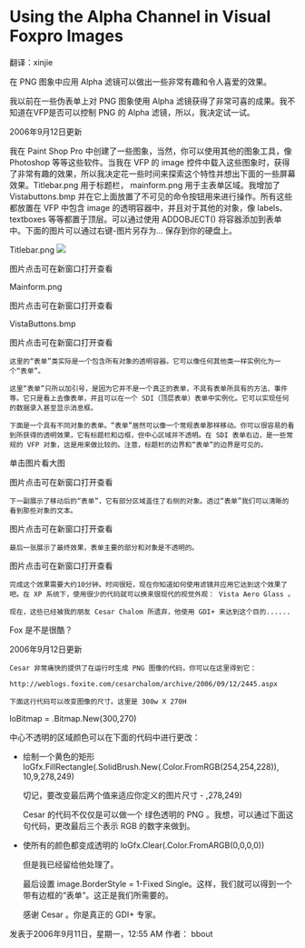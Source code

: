 # Using the Alpha Channel in Visual Foxpro Images 

翻译：xinjie

在 PNG 图象中应用 Alpha 滤镜可以做出一些非常有趣和令人喜爱的效果。

我以前在一些伪表单上对 PNG 图象使用 Alpha 滤镜获得了非常可喜的成果。我不知道在VFP是否可以控制 PNG 的 Alpha 滤镜，所以，我决定试一试。

2006年9月12日更新

我在 Paint Shop Pro 中创建了一些图象，当然，你可以使用其他的图象工具，像 Photoshop 等等这些软件。当我在 VFP 的 image 控件中载入这些图象时，获得了非常有趣的效果，所以我决定花一些时间来探索这个特性并想出下面的一些屏幕效果。Titlebar.png 用于标题栏， mainform.png 用于主表单区域。我增加了  Vistabuttons.bmp 并在它上面放置了不可见的命令按钮用来进行操作。所有这些都放置在 VFP 中包含 image 的透明容器中，并且对于其他的对象，像 labels、textboxes 等等都置于顶层。可以通过使用 ADDOBJECT() 将容器添加到表单中。下面的图片可以通过右键-图片另存为...  保存到你的硬盘上。

Titlebar.png
<img src="../../Picture/Titlebar.png">

图片点击可在新窗口打开查看

Mainform.png

图片点击可在新窗口打开查看

VistaButtons.bmp

图片点击可在新窗口打开查看

    这里的“表单”类实际是一个包含所有对象的透明容器。它可以像任何其他类一样实例化为一个“表单”。

    这里“表单”只所以加引号，是因为它并不是一个真正的表单，不具有表单所具有的方法、事件等。它只是看上去像表单，并且可以在一个 SDI（顶层表单）表单中实例化。它可以实现任何的数据录入甚至显示消息框。

    下面是一个具有不同对象的表单。“表单”居然可以像一个常规表单那样移动。你可以很容易的看到所获得的透明效果，它有标题栏和边框，但中心区域并不透明。在 SDI 表单右边，是一些常规的 VFP 对象，这是用来做比较的。注意，标题栏的边界和“表单”的边界是可见的。

单击图片看大图

图片点击可在新窗口打开查看

    下一副展示了移动后的“表单”，它有部分区域盖住了右侧的对象。透过“表单”我们可以清晰的看到那些对象的文本。

图片点击可在新窗口打开查看

 

    最后一张展示了最终效果，表单主要的部分和对象是不透明的。

图片点击可在新窗口打开查看

    完成这个效果需要大约10分钟。时间很短，现在你知道如何使用滤镜并应用它达到这个效果了吧。在 XP 系统下，使用很少的代码就可以换来很现代的视觉外观： Vista Aero Glass 。

    现在，这些已经被我的朋友 Cesar Chalom 所遗弃，他使用 GDI+ 来达到这个目的......

Fox 是不是很酷？

 

2006年9月12日更新

    Cesar 非常痛快的提供了在运行时生成 PNG 图像的代码，你可以在这里得到它：

    http://weblogs.foxite.com/cesarchalom/archive/2006/09/12/2445.aspx

    下面这行代码可以改变图像的尺寸。这里是 300w X 270H

  loBitmap = .Bitmap.New(300,270)

 中心不透明的区域颜色可以在下面的代码中进行更改：

  * 绘制一个黄色的矩形
  loGfx.FillRectangle(.SolidBrush.New(.Color.FromRGB(254,254,228)), 10,9,278,249)

    切记，要改变最后两个值来适应你定义的图片尺寸 - ,278,249)

     Cesar 的代码不仅仅是可以做一个 绿色透明的 PNG 。我想，可以通过下面这句代码，更改最后三个表示 RGB 的数字来做到。

  * 使所有的颜色都变成透明的
  loGfx.Clear(.Color.FromARGB(0,0,0,0))

    但是我已经留给他处理了。

    最后设置  image.BorderStyle = 1-Fixed Single。这样，我们就可以得到一个带有边框的“表单”。这正是我们所需要的。

    感谢 Cesar 。你是真正的  GDI+ 专家。

发表于2006年9月11日，星期一，12:55 AM 
作者： bbout  
